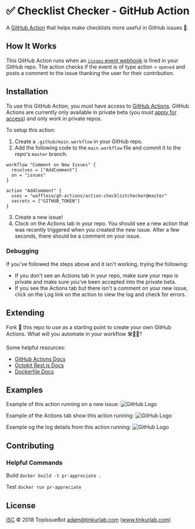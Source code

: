 # ✅ Checklist Checker - GitHub Action

A [GitHub Action](https://github.com/features/actions) that helps make checklists more useful in GitHub issues 📝. 

## How It Works

This GitHub Action runs when an [`issues` event webhook](https://developer.github.com/v3/activity/events/types/#issuesevent) is fired in your GitHub repo.  The action checks if the event is of type action = `opened` and posts a comment to the issue thanking the user for their contribution.  

## Installation

To use this GitHub Action, you must have access to [GitHub Actions](https://github.com/features/actions).  GitHub Actions are currently only available in private beta (you must [apply for access](https://github.com/features/actions)) and only work in private repos.

To setup this action:
1. Create a `.github/main.workflow` in your GitHub repo.
2. Add the following code to the `main.workflow` file and commit it to the repo's `master` branch.
```
workflow "Comment on New Issues" {
  resolves = ["AddComment"]
  on = "issues"
}

action "AddComment" {
  uses = "waffleio/gh-actions/action-checklistchecker@master"
  secrets = ["GITHUB_TOKEN"]
}
```
3. Create a new issue!  
4. Clock on the Actions tab in your repo.  You should see a new action that was recently triggered when you created the new issue.  After a few seconds, there should be a comment on your issue.

### Debugging
If you've followed the steps above and it isn't working, trying the following:
* If you don't see an Actions tab in your repo, make sure your repo is private and make sure you've been accepted into the private beta.
* If you see the Actions tab but there isn't a comment on your new issue, click on the Log link on the action to view the log and check for errors.

## Extending

Fork 🍴 this repo to use as a starting point to create your own GitHub Actions.  What will you automate in your workflow 🛠🤖💪?

Some helpful resources:
* [GitHub Actions Docs](https://developer.github.com/actions/)
* [Octokit Rest.js Docs](https://octokit.github.io/rest.js/#api-Issues-createComment)
* [Dockerfile Docs](https://docs.docker.com/engine/reference/builder/)

## Examples

Example of this action running on a new issue:
![GitHub Logo](/docs/action_example.png)

Example of the Actions tab show this action running:
![GitHub Logo](/docs/actions_tab.png)

Example og the log details from this action running:
![GitHub Logo](/docs/action_debug.png)

## Contributing

### Helpful Commands
Build
`docker build -t pr-appreciate .`

Test
`docker run pr-appreciate`

## License

[ISC](LICENSE) © 2018 TopIssueBot <adam@tinkurlab.com> (www.tinkurlab.com)